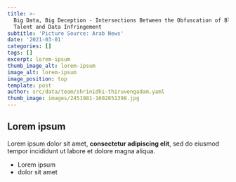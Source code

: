 ```yaml
---
title: >-
  Big Data, Big Deception - Intersections Between the Obfuscation of Black Tech
  Talent and Data Infringement 
subtitle: 'Picture Source: Arab News'
date: '2021-03-01'
categories: []
tags: []
excerpt: lorem-ipsum
thumb_image_alt: lorem-ipsum
image_alt: lorem-ipsum
image_position: top
template: post
author: src/data/team/shrinidhi-thiruvengadam.yaml
thumb_image: images/2451981-1602851398.jpg
---
```

## Lorem ipsum

Lorem ipsum dolor sit amet, **consectetur adipiscing elit**, sed do eiusmod tempor incididunt ut labore et dolore magna aliqua.

- Lorem ipsum
- dolor sit amet